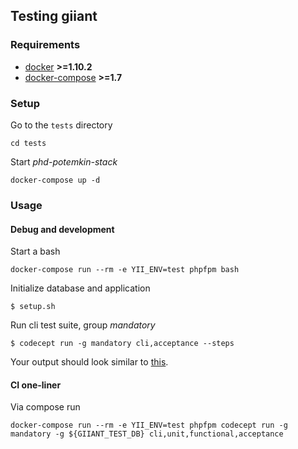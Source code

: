 ## Testing giiant


### Requirements

- [docker](https://docs.docker.com) **>=1.10.2**
- [docker-compose](https://docs.docker.com/compose/) **>=1.7**


### Setup

Go to the `tests` directory

    cd tests

Start *phd-potemkin-stack*
    
    docker-compose up -d

### Usage
   
#### Debug and development

Start a bash

    docker-compose run --rm -e YII_ENV=test phpfpm bash

Initialize database and application    
    
    $ setup.sh

Run cli test suite, group *mandatory*
    
    $ codecept run -g mandatory cli,acceptance --steps
    
Your output should look similar to [this](https://ci.hrzg.de/projects/24/builds/2685).


#### CI one-liner

Via compose run
    
    docker-compose run --rm -e YII_ENV=test phpfpm codecept run -g mandatory -g ${GIIANT_TEST_DB} cli,unit,functional,acceptance
